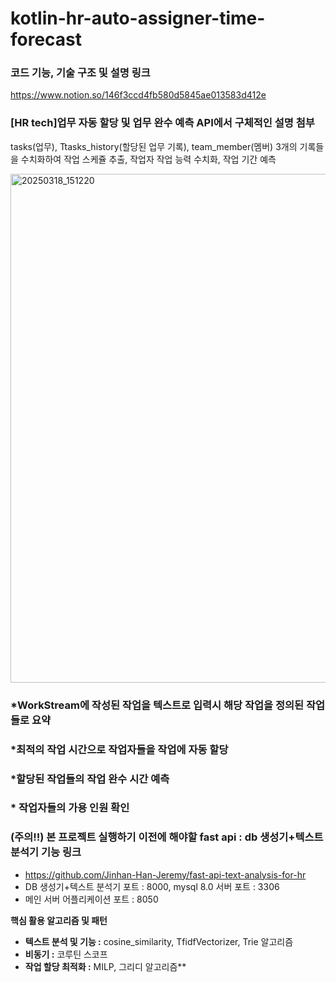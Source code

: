 

# kotlin-hr-auto-assigner-time-forecast
### 코드 기능, 기술 구조 및 설명 링크
https://www.notion.so/146f3ccd4fb580d5845ae013583d412e
### [HR tech]업무 자동 할당 및 업무 완수 예측 API에서 구체적인 설명 첨부

tasks(업무), Ttasks_history(할당된 업무 기록), team_member(멤버) 3개의 기록들을 수치화하여 작업 스케쥴 추출, 작업자 작업 능력 수치화, 작업 기간 예측

<img width="814" alt="20250318_151220" src="https://github.com/user-attachments/assets/78c87fbb-0ac0-47d9-8bbf-2ad9a39d841e" />


### *WorkStream에 작성된 작업을 텍스트로 입력시 해당 작업을 정의된 작업들로 요약

### *최적의 작업 시간으로 작업자들을 작업에 자동 할당

### *할당된 작업들의 작업 완수 시간 예측

### * 작업자들의 가용 인원 확인

### (주의!!) 본 프로젝트 실행하기 이전에 해야할 fast api : db 생성기+텍스트 분석기 기능 링크
- https://github.com/Jinhan-Han-Jeremy/fast-api-text-analysis-for-hr
- DB 생성기+텍스트 분석기 포트 : 8000, mysql 8.0 서버 포트 : 3306
- 메인 서버 어플리케이션 포트 : 8050

**핵심 활용 알고리즘 및 패턴**
- **텍스트 분석 및 기능 :** cosine_similarity, TfidfVectorizer,
Trie 알고리즘
- **비동기 :** 코루틴 스코프
- **작업 할당 최적화 :** MILP, 그리디 알고리즘**
